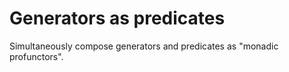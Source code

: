 # Generators as predicates

Simultaneously compose generators and predicates as "monadic profunctors".
